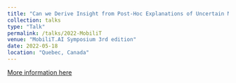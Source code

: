 ```yaml
---
title: "Can we Derive Insight from Post-Hoc Explanations of Uncertain Models?"
collection: talks
type: "Talk"
permalink: /talks/2022-MobiliT
venue: "MobiliT.AI Symposium 3rd edition"
date: 2022-05-18
location: "Quebec, Canada"
---
```


[More information here](https://www.mobilit.ai/gabriel-laberge/)
